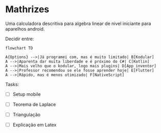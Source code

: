 # Mathrizes

Uma calculadora descritiva para algebra linear de nivel iniciante para aparelhos android.

Decidir entre:

```mermaid
flowchart TD

A{Options} -->|Já programei com, mas é muito limitado| B[Kodular]
A -->|Aparenta dar muita liberdade e é próximo do C#| C[Kotlin]
A -->|Mais velho que o kodular, logo mais plugins| D[App inventor]
A -->|Professor recomendou se ele fosse aprender hoje| E[Flutter]
A -->|Rápido, mas é menos otimizado| F[NativeScript]
```

Tasks:

- [ ] Setup mobile

- [ ] Teorema de Laplace

- [ ] Triangulação

- [ ] Explicação em Latex
